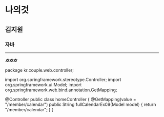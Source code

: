 # 나의것
## 김지원
### 자바

---
***호호호***

package kr.couple.web.controller;

import org.springframework.stereotype.Controller;
import org.springframework.ui.Model;
import org.springframework.web.bind.annotation.GetMapping;

@Controller
public class homeController {
	@GetMapping(value = "/member/calendar")
	public String fullCalendarEx09(Model model) {
		return "/member/calendar";
	}
}
